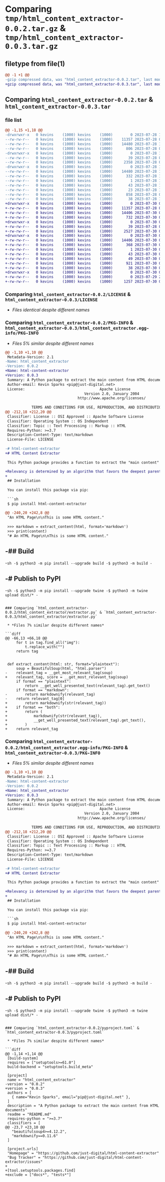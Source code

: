 # Comparing `tmp/html_content_extractor-0.0.2.tar.gz` & `tmp/html_content_extractor-0.0.3.tar.gz`

## filetype from file(1)

```diff
@@ -1 +1 @@
-gzip compressed data, was "html_content_extractor-0.0.2.tar", last modified: Fri Jul 28 19:04:58 2023, max compression
+gzip compressed data, was "html_content_extractor-0.0.3.tar", last modified: Sun Jul 30 00:08:09 2023, max compression
```

## Comparing `html_content_extractor-0.0.2.tar` & `html_content_extractor-0.0.3.tar`

### file list

```diff
@@ -1,15 +1,18 @@
-drwxrwxr-x   0 kevins    (1000) kevins    (1000)        0 2023-07-28 19:04:58.132373 html_content_extractor-0.0.2/
--rw-rw-r--   0 kevins    (1000) kevins    (1000)    11357 2023-07-28 01:26:01.000000 html_content_extractor-0.0.2/LICENSE
--rw-rw-r--   0 kevins    (1000) kevins    (1000)    14480 2023-07-28 19:04:58.128373 html_content_extractor-0.0.2/PKG-INFO
--rw-rw-r--   0 kevins    (1000) kevins    (1000)      806 2023-07-28 02:45:22.000000 html_content_extractor-0.0.2/README.md
-drwxrwxr-x   0 kevins    (1000) kevins    (1000)        0 2023-07-28 19:04:58.128373 html_content_extractor-0.0.2/html_content_extractor/
--rw-rw-r--   0 kevins    (1000) kevins    (1000)       39 2023-07-28 01:33:04.000000 html_content_extractor-0.0.2/html_content_extractor/__init__.py
--rw-rw-r--   0 kevins    (1000) kevins    (1000)     2358 2023-07-28 02:50:58.000000 html_content_extractor-0.0.2/html_content_extractor/extractor.py
-drwxrwxr-x   0 kevins    (1000) kevins    (1000)        0 2023-07-28 19:04:58.128373 html_content_extractor-0.0.2/html_content_extractor.egg-info/
--rw-rw-r--   0 kevins    (1000) kevins    (1000)    14480 2023-07-28 19:04:58.000000 html_content_extractor-0.0.2/html_content_extractor.egg-info/PKG-INFO
--rw-rw-r--   0 kevins    (1000) kevins    (1000)      332 2023-07-28 19:04:58.000000 html_content_extractor-0.0.2/html_content_extractor.egg-info/SOURCES.txt
--rw-rw-r--   0 kevins    (1000) kevins    (1000)        1 2023-07-28 19:04:58.000000 html_content_extractor-0.0.2/html_content_extractor.egg-info/dependency_links.txt
--rw-rw-r--   0 kevins    (1000) kevins    (1000)       43 2023-07-28 19:04:58.000000 html_content_extractor-0.0.2/html_content_extractor.egg-info/requires.txt
--rw-rw-r--   0 kevins    (1000) kevins    (1000)       23 2023-07-28 19:04:58.000000 html_content_extractor-0.0.2/html_content_extractor.egg-info/top_level.txt
--rw-rw-r--   0 kevins    (1000) kevins    (1000)      858 2023-07-28 03:18:05.000000 html_content_extractor-0.0.2/pyproject.toml
--rw-rw-r--   0 kevins    (1000) kevins    (1000)       38 2023-07-28 19:04:58.132373 html_content_extractor-0.0.2/setup.cfg
+drwxrwxr-x   0 kevins    (1000) kevins    (1000)        0 2023-07-30 00:08:09.533872 html_content_extractor-0.0.3/
+-rw-rw-r--   0 kevins    (1000) kevins    (1000)    11357 2023-07-28 01:26:01.000000 html_content_extractor-0.0.3/LICENSE
+-rw-rw-r--   0 kevins    (1000) kevins    (1000)    14406 2023-07-30 00:08:09.533872 html_content_extractor-0.0.3/PKG-INFO
+-rw-rw-r--   0 kevins    (1000) kevins    (1000)      732 2023-07-30 00:05:12.000000 html_content_extractor-0.0.3/README.md
+drwxrwxr-x   0 kevins    (1000) kevins    (1000)        0 2023-07-30 00:08:09.525872 html_content_extractor-0.0.3/html_content_extractor/
+-rw-rw-r--   0 kevins    (1000) kevins    (1000)       39 2023-07-28 01:33:04.000000 html_content_extractor-0.0.3/html_content_extractor/__init__.py
+-rw-rw-r--   0 kevins    (1000) kevins    (1000)     2527 2023-07-30 00:01:30.000000 html_content_extractor-0.0.3/html_content_extractor/extractor.py
+drwxrwxr-x   0 kevins    (1000) kevins    (1000)        0 2023-07-30 00:08:09.533872 html_content_extractor-0.0.3/html_content_extractor.egg-info/
+-rw-rw-r--   0 kevins    (1000) kevins    (1000)    14406 2023-07-30 00:08:09.000000 html_content_extractor-0.0.3/html_content_extractor.egg-info/PKG-INFO
+-rw-rw-r--   0 kevins    (1000) kevins    (1000)      368 2023-07-30 00:08:09.000000 html_content_extractor-0.0.3/html_content_extractor.egg-info/SOURCES.txt
+-rw-rw-r--   0 kevins    (1000) kevins    (1000)        1 2023-07-30 00:08:09.000000 html_content_extractor-0.0.3/html_content_extractor.egg-info/dependency_links.txt
+-rw-rw-r--   0 kevins    (1000) kevins    (1000)       43 2023-07-30 00:08:09.000000 html_content_extractor-0.0.3/html_content_extractor.egg-info/requires.txt
+-rw-rw-r--   0 kevins    (1000) kevins    (1000)       49 2023-07-30 00:08:09.000000 html_content_extractor-0.0.3/html_content_extractor.egg-info/top_level.txt
+-rw-rw-r--   0 kevins    (1000) kevins    (1000)      921 2023-07-30 00:07:51.000000 html_content_extractor-0.0.3/pyproject.toml
+-rw-rw-r--   0 kevins    (1000) kevins    (1000)       38 2023-07-30 00:08:09.533872 html_content_extractor-0.0.3/setup.cfg
+drwxrwxr-x   0 kevins    (1000) kevins    (1000)        0 2023-07-30 00:08:09.533872 html_content_extractor-0.0.3/test/
+-rw-rw-r--   0 kevins    (1000) kevins    (1000)        0 2023-07-29 22:31:27.000000 html_content_extractor-0.0.3/test/__init__.py
+-rw-rw-r--   0 kevins    (1000) kevins    (1000)     1257 2023-07-30 00:00:22.000000 html_content_extractor-0.0.3/test/playground.py
```

### Comparing `html_content_extractor-0.0.2/LICENSE` & `html_content_extractor-0.0.3/LICENSE`

 * *Files identical despite different names*

### Comparing `html_content_extractor-0.0.2/PKG-INFO` & `html_content_extractor-0.0.3/html_content_extractor.egg-info/PKG-INFO`

 * *Files 5% similar despite different names*

```diff
@@ -1,10 +1,10 @@
 Metadata-Version: 2.1
-Name: html_content_extractor
-Version: 0.0.2
+Name: html-content-extractor
+Version: 0.0.3
 Summary: A Python package to extract the main content from HTML documents
 Author-email: Kevin Sparks <pip@just-digital.net>
 License:                                  Apache License
                                    Version 2.0, January 2004
                                 http://www.apache.org/licenses/
         
            TERMS AND CONDITIONS FOR USE, REPRODUCTION, AND DISTRIBUTION
@@ -212,18 +212,20 @@
 Classifier: License :: OSI Approved :: Apache Software License
 Classifier: Operating System :: OS Independent
 Classifier: Topic :: Text Processing :: Markup :: HTML
 Requires-Python: >=3.7
 Description-Content-Type: text/markdown
 License-File: LICENSE
 
-# html-content-extractor
+# HTML Content Extractor
 
 This Python package provides a function to extract the "main content" from HTML documents.
 
+Relevancy is determined by an algorithm that favors the deepest parent with the most h1, h2, h3 and p tags.
+
 ## Installation
 
 You can install this package via pip:
 
 ```sh
 $ pip install html-content-extractor
 
@@ -240,20 +242,8 @@
 "An HTML Page\n\nThis is some HTML content."
 
 >>> markdown = extract_content(html, format='markdown')
 >>> print(content)
 "# An HTML Page\n\nThis is some HTML content."
 ```
 
-## Build
-
-```sh
-$ python3 -m pip install --upgrade build
-$ python3 -m build
-```
 
-# Publish to PyPI
-
-```sh
-$ python3 -m pip install --upgrade twine
-$ python3 -m twine upload dist/*
-```
```

### Comparing `html_content_extractor-0.0.2/html_content_extractor/extractor.py` & `html_content_extractor-0.0.3/html_content_extractor/extractor.py`

 * *Files 7% similar despite different names*

```diff
@@ -66,13 +66,18 @@
     for t in tag.find_all("img"):
         t.replace_with("")
     return tag
 
 
 def extract_content(html: str, format="plaintext"):
     soup = BeautifulSoup(html, "html.parser")
-    relevant_tag = __get_most_relevant_tag(soup)
+    relevant_tag, score = __get_most_relevant_tag(soup)
     if format == "plaintext":
         return __get_well_presented_text(relevant_tag).get_text()
     if format == "markdown":
-        return markdownify(relevant_tag)
-    return relevant_tag[0]
+        return markdownify(str(relevant_tag))
+    if format == "both":
+        return (
+            markdownify(str(relevant_tag)),
+            __get_well_presented_text(relevant_tag).get_text(),
+        )
+    return relevant_tag
```

### Comparing `html_content_extractor-0.0.2/html_content_extractor.egg-info/PKG-INFO` & `html_content_extractor-0.0.3/PKG-INFO`

 * *Files 5% similar despite different names*

```diff
@@ -1,10 +1,10 @@
 Metadata-Version: 2.1
-Name: html-content-extractor
-Version: 0.0.2
+Name: html_content_extractor
+Version: 0.0.3
 Summary: A Python package to extract the main content from HTML documents
 Author-email: Kevin Sparks <pip@just-digital.net>
 License:                                  Apache License
                                    Version 2.0, January 2004
                                 http://www.apache.org/licenses/
         
            TERMS AND CONDITIONS FOR USE, REPRODUCTION, AND DISTRIBUTION
@@ -212,18 +212,20 @@
 Classifier: License :: OSI Approved :: Apache Software License
 Classifier: Operating System :: OS Independent
 Classifier: Topic :: Text Processing :: Markup :: HTML
 Requires-Python: >=3.7
 Description-Content-Type: text/markdown
 License-File: LICENSE
 
-# html-content-extractor
+# HTML Content Extractor
 
 This Python package provides a function to extract the "main content" from HTML documents.
 
+Relevancy is determined by an algorithm that favors the deepest parent with the most h1, h2, h3 and p tags.
+
 ## Installation
 
 You can install this package via pip:
 
 ```sh
 $ pip install html-content-extractor
 
@@ -240,20 +242,8 @@
 "An HTML Page\n\nThis is some HTML content."
 
 >>> markdown = extract_content(html, format='markdown')
 >>> print(content)
 "# An HTML Page\n\nThis is some HTML content."
 ```
 
-## Build
-
-```sh
-$ python3 -m pip install --upgrade build
-$ python3 -m build
-```
 
-# Publish to PyPI
-
-```sh
-$ python3 -m pip install --upgrade twine
-$ python3 -m twine upload dist/*
-```
```

### Comparing `html_content_extractor-0.0.2/pyproject.toml` & `html_content_extractor-0.0.3/pyproject.toml`

 * *Files 7% similar despite different names*

```diff
@@ -1,14 +1,14 @@
 [build-system]
 requires = ["setuptools>=61.0"]
 build-backend = "setuptools.build_meta"
 
 [project]
 name = "html_content_extractor"
-version = "0.0.2"
+version = "0.0.3"
 authors = [
   { name="Kevin Sparks", email="pip@just-digital.net" },
 ]
 description = "A Python package to extract the main content from HTML documents"
 readme = "README.md"
 requires-python = ">=3.7"
 classifiers = [
@@ -23,7 +23,10 @@
   "beautifulsoup4>=4.12.2",
   "markdownify==0.11.6"
 ]
 
 [project.urls]
 "Homepage" = "https://github.com/just-digital/html-content-extractor"
 "Bug Tracker" = "https://github.com/just-digital/html-content-extractor/issues"
+
+[tool.setuptools.packages.find]
+exclude = ["docs*", "tests*"]
```

